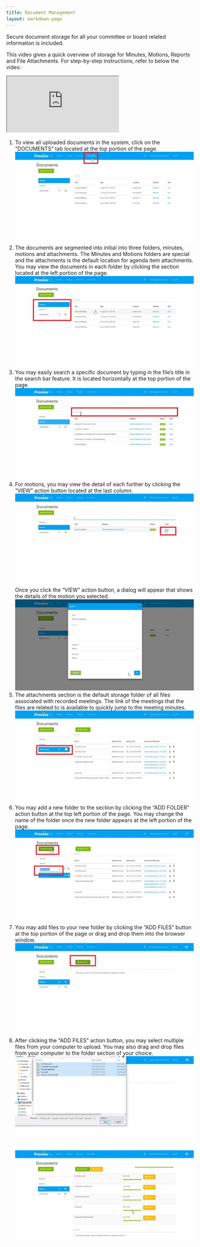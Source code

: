 ```yaml
---
title: Document Management
layout: markdown-page
---
```

Secure document storage for all your committee or board related information is included.

This video gives a quick overview of storage for Minutes, Motions, Reports and File Attachments. For step-by-step instructions, refer to below the video.

<div class="container my-5">
    <div class="embed-responsive embed-responsive-16by9">
        <iframe class="embed-responsive-item" src="https://www.youtube.com/embed/nDw7UKWmSV8" allowfullscreen></iframe>
    </div>
</div>

  1. To view all uploaded documents in the system, click on the “DOCUMENTS” tab located at the top portion of the page.  
    <img class="img-fluid" src="/content/pages/help/clip_image002-6.jpg" />
  2. The documents are segmented into initial into three folders, minutes, motions and attachments. The Minutes and Motions folders are special and the attachments is the default location for agenda item attachments. You may view the documents in each folder by clicking the section located at the left portion of the page.  
    <img class="img-fluid" src="/content/pages/help/clip_image004-6.jpg" />
  3. You may easily search a specific document by typing in the file’s title in the search bar feature. It is located horizontally at the top portion of the page.  
    <img class="img-fluid" src="/content/pages/help/clip_image006-5.jpg" />
  4. For motions, you may view the detail of each further by clicking the “VIEW” action button located at the last column.  
    <img class="img-fluid" src="/content/pages/help/clip_image008-3.jpg" />
    Once you click the “VIEW” action button, a dialog will appear that shows the details of the motion you selected.   
    <img class="img-fluid" src="/content/pages/help/clip_image010-2.jpg" />
  5. The attachments section is the default storage folder of all files associated with recorded meetings. The link of the meetings that the files are related to is available to quickly jump to the meeting minutes.  
    <img class="img-fluid" src="/content/pages/help/clip_image012-2.jpg" />
  6. You may add a new folder to the section by clicking the “ADD FOLDER” action button at the top left portion of the page. You may change the name of the folder once the new folder appears at the left portion of the page.  
    <img class="img-fluid" src="/content/pages/help/clip_image014-1.jpg" />
  7. You may add files to your new folder by clicking the “ADD FILES” button at the top portion of the page or drag and drop them into the browser window.   
    <img class="img-fluid" src="/content/pages/help/clip_image016-1.jpg" />
  8. After clicking the “ADD FILES” action button, you may select multiple files from your computer to upload. You may also drag and drop files from your computer to the folder section of your choice.  
    <img class="img-fluid" src="/content/pages/help/clip_image018-1.jpg" />
    <img class="img-fluid" src="/content/pages/help/clip_image020-1.jpg" />
